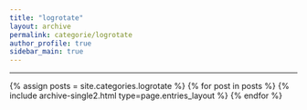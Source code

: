 ```yaml
---
title: "logrotate"
layout: archive
permalink: categorie/logrotate
author_profile: true
sidebar_main: true
---
```


<!-- 공백이 포함되어 있는 카테고리 이름의 경우 site.categories.['a b c'] 이런식으로! -->

***

{% assign posts = site.categories.logrotate %}
{% for post in posts %} {% include archive-single2.html type=page.entries_layout %} {% endfor %}